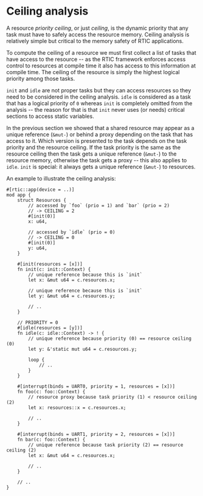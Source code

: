 # Ceiling analysis

A resource *priority ceiling*, or just *ceiling*, is the dynamic priority that
any task must have to safely access the resource memory. Ceiling analysis is
relatively simple but critical to the memory safety of RTIC applications.

To compute the ceiling of a resource we must first collect a list of tasks that
have access to the resource -- as the RTIC framework enforces access control to
resources at compile time it also has access to this information at compile
time. The ceiling of the resource is simply the highest logical priority among
those tasks.

`init` and `idle` are not proper tasks but they can access resources so they
need to be considered in the ceiling analysis. `idle` is considered as a task
that has a logical priority of `0` whereas `init` is completely omitted from the
analysis -- the reason for that is that `init` never uses (or needs) critical
sections to access static variables.

In the previous section we showed that a shared resource may appear as a unique
reference (`&mut-`) or behind a proxy depending on the task that has access to
it. Which version is presented to the task depends on the task priority and the
resource ceiling. If the task priority is the same as the resource ceiling then
the task gets a unique reference (`&mut-`) to the resource memory, otherwise the
task gets a proxy -- this also applies to `idle`. `init` is special: it always
gets a unique reference (`&mut-`) to resources.

An example to illustrate the ceiling analysis:

``` rust,noplayground
#[rtic::app(device = ..)]
mod app {
    struct Resources {
        // accessed by `foo` (prio = 1) and `bar` (prio = 2)
        // -> CEILING = 2
        #[init(0)]
        x: u64,

        // accessed by `idle` (prio = 0)
        // -> CEILING = 0
        #[init(0)]
        y: u64,
    }

    #[init(resources = [x])]
    fn init(c: init::Context) {
        // unique reference because this is `init`
        let x: &mut u64 = c.resources.x;

        // unique reference because this is `init`
        let y: &mut u64 = c.resources.y;

        // ..
    }

    // PRIORITY = 0
    #[idle(resources = [y])]
    fn idle(c: idle::Context) -> ! {
        // unique reference because priority (0) == resource ceiling (0)
        let y: &'static mut u64 = c.resources.y;

        loop {
            // ..
        }
    }

    #[interrupt(binds = UART0, priority = 1, resources = [x])]
    fn foo(c: foo::Context) {
        // resource proxy because task priority (1) < resource ceiling (2)
        let x: resources::x = c.resources.x;

        // ..
    }

    #[interrupt(binds = UART1, priority = 2, resources = [x])]
    fn bar(c: foo::Context) {
        // unique reference because task priority (2) == resource ceiling (2)
        let x: &mut u64 = c.resources.x;

        // ..
    }

    // ..
}
```
